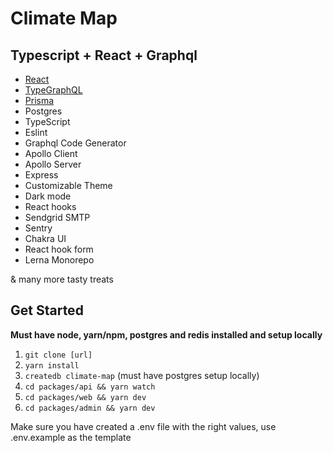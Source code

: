 # Climate Map

## Typescript + React + Graphql

- [React](https://github.com/facebook/react)
- [TypeGraphQL](https://github.com/19majkel94/type-graphql)
- [Prisma](https://www.prisma.io)
- Postgres
- TypeScript
- Eslint
- Graphql Code Generator
- Apollo Client
- Apollo Server
- Express
- Customizable Theme
- Dark mode
- React hooks
- Sendgrid SMTP
- Sentry
- Chakra UI
- React hook form
- Lerna Monorepo

& many more tasty treats

## Get Started

**Must have node, yarn/npm, postgres and redis installed and setup locally**

1. `git clone [url]`
2. `yarn install`
3. `createdb climate-map` (must have postgres setup locally)
4. `cd packages/api && yarn watch`
5. `cd packages/web && yarn dev`
6. `cd packages/admin && yarn dev`

Make sure you have created a .env file with the right values, use .env.example as the template
